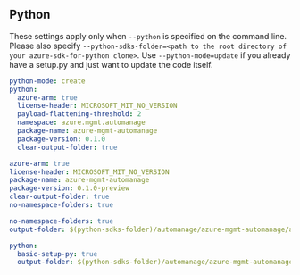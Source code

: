 ## Python

These settings apply only when `--python` is specified on the command line.
Please also specify `--python-sdks-folder=<path to the root directory of your azure-sdk-for-python clone>`.
Use `--python-mode=update` if you already have a setup.py and just want to update the code itself.

``` yaml $(python) && !$(track2) 
python-mode: create
python:
  azure-arm: true
  license-header: MICROSOFT_MIT_NO_VERSION
  payload-flattening-threshold: 2
  namespace: azure.mgmt.automanage
  package-name: azure-mgmt-automanage
  package-version: 0.1.0
  clear-output-folder: true
```

```yaml $(python) && $(track2) 
azure-arm: true 
license-header: MICROSOFT_MIT_NO_VERSION 
package-name: azure-mgmt-automanage
package-version: 0.1.0-preview
clear-output-folder: true 
no-namespace-folders: true 
``` 

``` yaml $(python) && $(python-mode) == 'update'
no-namespace-folders: true
output-folder: $(python-sdks-folder)/automanage/azure-mgmt-automanage/azure/mgmt/automanage
```

``` yaml $(python) && $(python-mode) == 'create'
python:
  basic-setup-py: true
  output-folder: $(python-sdks-folder)/automanage/azure-mgmt-automanage
```
